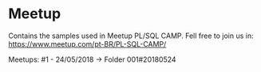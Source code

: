 # Meetup
Contains the samples used in Meetup PL/SQL CAMP.  Fell free to join us in: https://www.meetup.com/pt-BR/PL-SQL-CAMP/

Meetups:
#1 - 24/05/2018 -> Folder 001#20180524
